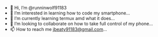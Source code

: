 - 👋 Hi, I’m @runninwolf91183
- 👀 I’m interested in learning how to code my smartphone...
- 🌱 I’m currently learning termux amd what it does...
- 💞️ I’m looking to collaborate on how to take full control of my phone...
- 📫 How to reach me jbeaty91183@gmail.com...

<!---
runninwolf91183/runninwolf91183 is a ✨ special ✨ repository because its `README.md` (this file) appears on your GitHub profile.
You can click the Preview link to take a look at your changes.
--->
